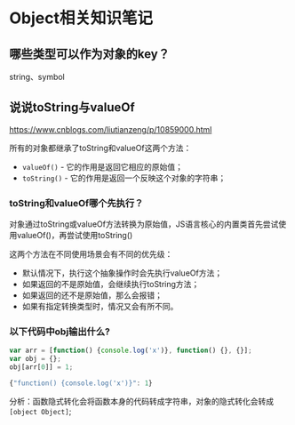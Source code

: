 # Object相关知识笔记

## 哪些类型可以作为对象的key？
string、symbol

## 说说toString与valueOf
https://www.cnblogs.com/liutianzeng/p/10859000.html

所有的对象都继承了toString和valueOf这两个方法：
* `valueOf()`  - 它的作用是返回它相应的原始值；
* `toString()` - 它的作用是返回一个反映这个对象的字符串；

### toString和valueOf哪个先执行？
对象通过toString或valueOf方法转换为原始值，JS语言核心的内置类首先尝试使用valueOf()，再尝试使用toString()

这两个方法在不同使用场景会有不同的优先级：
* 默认情况下，执行这个抽象操作时会先执行valueOf方法；
* 如果返回的不是原始值，会继续执行toString方法；
* 如果返回的还不是原始值，那么会报错；
* 如果有指定转换类型时，情况又会有所不同。

### 以下代码中obj输出什么?

```JavaScript
var arr = [function() {console.log('x')}, function() {}, {}];
var obj = {};
obj[arr[0]] = 1;

{"function() {console.log('x')}": 1}
```
分析：函数隐式转化会将函数本身的代码转成字符串，对象的隐式转化会转成`[object Object]`;

